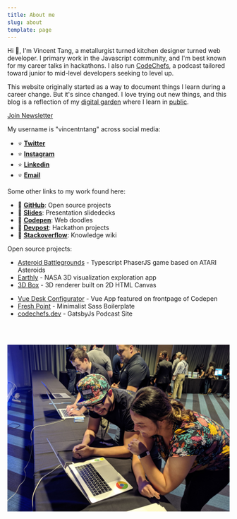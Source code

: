 ```yaml
---
title: About me
slug: about
template: page
---
```


Hi 👋, I'm Vincent Tang, a metallurgist turned kitchen designer turned web developer. I primary work in the Javascript community, and I'm best known for my career talks in hackathons. I also run [CodeChefs](https://codechefs.dev), a podcast tailored toward junior to mid-level developers seeking to level up.

This website originally started as a way to document things I learn during a career change. But it's since changed. I love trying out new things, and this blog is a reflection of my [digital garden](https://joelhooks.com/digital-garden) where I learn in [public](https://www.swyx.io/writing/learn-in-public/).

<a class="button" href="https://tinyletter.com/vincentntang">Join Newsletter</a>

<!-- There's more links to this site:

- ⚙️ **[Uses](/uses)** - Tools I use
- ⚙️ **[today-i-learned](https://github.com/vincentntang/til)** - [WIP] Stuff I learn
- ⚙️ **[appearance](/apperances)** - [WIP] - links to where I'm featured -->

My username is "vincentntang" across social media:

- ⭐ **[Twitter](https://twitter.com/vincentntang)**
- ⭐ **[Instagram](https://instagram.com/vincentntang)**
- ⭐ **[Linkedin](https://linkedin.com/in/vincentntang)**
- ⭐ **[Email](mailto:vincentntang+mydomain@gmail.com)**

Some other links to my work found here:

- 💾 **[GitHub](https://github.com/vincentntang)**: Open source projects
- 💾 **[Slides](https://slides.com/vincentntang/)**: Presentation slidedecks
- 💾 **[Codepen](https://codepen.io/vincentntang)**: Web doodles
- 💾 **[Devpost](https://devpost.com/vincentntang)**: Hackathon projects
- 💾 **[Stackoverflow](https://stackoverflow.com/users/3258462/vincent-tang)**: Knowledge wiki

Open source projects: 

- [Asteroid Battlegrounds](https://github.com/vincentntang/asteroid_battlegrounds) - Typescript PhaserJS game based on ATARI Asteroids
- [Earthly](https://github.com/vincentntang/2018spaceappschallenge) - NASA 3D visualization exploration app
- [3D Box](https://github.com/vincentntang/canvas-vanishing-points) - 3D renderer built on 2D HTML Canvas
<!-- - [Movie Quotes](https://github.com/vincentntang/graphql-movie-quotes) - GraphQL NodeJS React App Tutorial for a conference talk -->
- [Vue Desk Configurator](https://codepen.io/vincentntang/pen/LKgWbv) - Vue App featured on frontpage of Codepen
- [Fresh Point](https://github.com/vincentntang/freshpoint) - Minimalist Sass Boilerplate
- [codechefs.dev](https://github.com/vincentntang/codechefs) - GatsbyJs Podcast Site

<br/>
<br/>

<!-- ![Me](../common/vincentIDGAF.jpg) -->
![Teaching](../../data/page-images/teaching_bootcamp-min.jpg)
